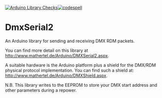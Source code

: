 [![Arduino Library Checks](https://github.com/mathertel/DmxSerial2/actions/workflows/arduino-checks.yml/badge.svg)](https://github.com/mathertel/DmxSerial2/actions/workflows/arduino-checks.yml)[![codespell](https://github.com/mathertel/DmxSerial2/actions/workflows/codespell.yml/badge.svg)](https://github.com/mathertel/DmxSerial2/actions/workflows/codespell.yml)

DmxSerial2
==========

An Arduino library for sending and receiving DMX RDM packets.

You can find more detail on this library at http://www.mathertel.de/Arduino/DMXSerial2.aspx.

A suitable hardware is the Arduino platform plus a shield for the DMX/RDM physical protocol implementation.
You can find such a shield at: http://www.mathertel.de/Arduino/DMXShield.aspx.

N.B. This library writes to the EEPROM to store your DMX start address and other parameters during a repower.
